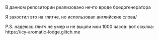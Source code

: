<p>В данном репозитории реализовано нечто вроде бредогенератора</p>
<p>Я захостил это на глитче, но использовал английские слова/</p>
<p>P.S. надеюсь глитч не умер и не вышли мои 1000 часов: вот ссылка: https://icy-aromatic-lodge.glitch.me</p>
